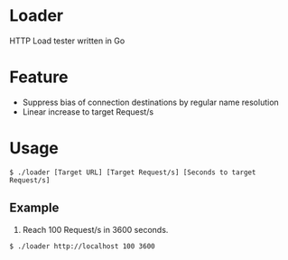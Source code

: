 # Loader
HTTP Load tester written in Go

# Feature
- Suppress bias of connection destinations by regular name resolution 
- Linear increase to target Request/s

# Usage
```
$ ./loader [Target URL] [Target Request/s] [Seconds to target Request/s]
```
  
## Example
1. Reach 100 Request/s in 3600 seconds.  
```
$ ./loader http://localhost 100 3600
```
